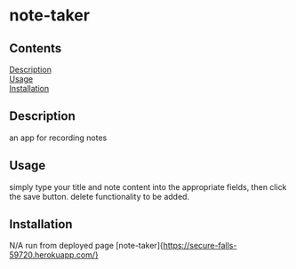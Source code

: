 
  # note-taker
  ## Contents
  [Description](#description)  
  [Usage](#usage)  
  [Installation](#installation)  
  
  ## Description
  an app for recording notes
  ## Usage
  simply type your title and note content into the appropriate fields, then click the save button. delete functionality to be added.
  ## Installation
  N/A run from deployed page
 [note-taker]{https://secure-falls-59720.herokuapp.com/}